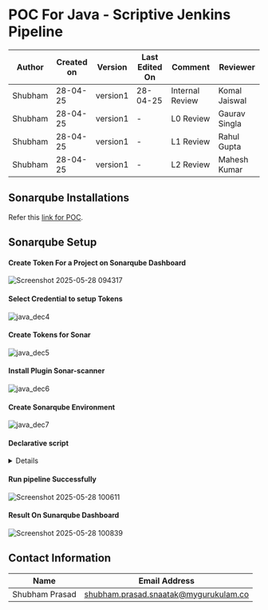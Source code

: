 # POC For Java - Scriptive Jenkins Pipeline
| Author  | Created on | Version   | Last Edited On | Comment  | Reviewer |
|---------|------------|-----------|----------------|-------------------|---------------|
| Shubham | 28-04-25   |  version1| 28-04-25        | Internal Review    | Komal Jaiswal|
| Shubham | 28-04-25  |  version1|-   | L0  Review  | Gaurav Singla |
| Shubham | 28-04-25  |  version1| -     | L1  Review | Rahul Gupta |
| Shubham | 28-04-25   |  version1| -      | L2  Review  | Mahesh Kumar|


## Sonarqube Installations
Refer this [link for POC](https://github.com/Cloud-NInja-snaatak/Documentation/tree/himanshu-SCRUM-176/application_ci/tools/setup/sonarqube/software_configuration/poc).

## Sonarqube Setup

#### Create Token For a Project on Sonarqube Dashboard 
![Screenshot 2025-05-28 094317](https://github.com/user-attachments/assets/54b4caef-5c70-4439-9c7f-c70cbf125c6a)




#### Select Credential to setup Tokens 
![java_dec4](https://github.com/user-attachments/assets/85315983-27ad-4376-8069-e9f81c83607d)

#### Create Tokens for Sonar 
![java_dec5](https://github.com/user-attachments/assets/b3580319-5e05-4395-9cdd-472084844acb)

####  Install Plugin Sonar-scanner 
![java_dec6](https://github.com/user-attachments/assets/27e8ae35-bfdf-461b-ae5c-81faa4297161)

#### Create Sonarqube Environment 
![java_dec7](https://github.com/user-attachments/assets/5f4714c7-5c18-40cf-9a35-118d31d523b7)

#### Declarative script 
<details>
pipeline {
    agent any
    
    
    tools{
        maven 'mvn'  
    }

    environment {
        SONARQUBE_URL = 'http://16.16.187.233:9000/' // Update with your SonarQube server URL
        SONAR_PROJECT_KEY = 'java' // Update with your actual SonarQube project key
    }

    stages {
        stage('Cleanup Workspace') {
          steps {
        cleanWs()
           }
         }
        stage('Checkout Code') {
            steps {
                git branch: 'master', url: 'https://github.com/shubhamprasadnr/secretsanta-generator.git' // Updated repo URL
            }
        }

        stage('Build') {
            steps {
                sh 'mvn clean compile'
            }
        }

        stage('sonarQube Scan') {
            steps {
                withSonarQubeEnv('sonarqube') { // Ensure 'demo' matches the SonarQube instance name in Jenkins settings
                    withCredentials([string(credentialsId: 'sonarcred', variable: 'SONARQUBE_TOKEN')]) {
                        sh """
                        mvn sonar:sonar \
                        -Dsonar.projectKey=${SONAR_PROJECT_KEY} \
                        -Dsonar.host.url=${SONARQUBE_URL} \
                        -Dsonar.login=${SONARQUBE_TOKEN}
                        """
                    }
                }
            }
        }
    }
}

</details>

#### Run pipeline Successfully 
![Screenshot 2025-05-28 100611](https://github.com/user-attachments/assets/7c620e20-fc71-403d-9d08-8e1ed8489d5f)


#### Result On Sunarqube Dashboard 
![Screenshot 2025-05-28 100839](https://github.com/user-attachments/assets/b1b732ec-a6fb-446d-9a57-37bc2211580a)



##  Contact Information

| Name | Email Address |
|------|---------------|
| Shubham Prasad | [shubham.prasad.snaatak@mygurukulam.co](mailto:shubham.prasad.snaatak@mygurukulam.co) |





